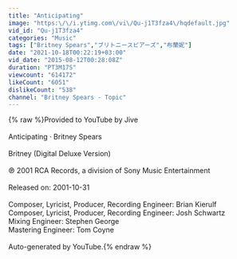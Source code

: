 ```yaml
---
title: "Anticipating"
image: "https:\/\/i.ytimg.com\/vi\/Qu-j1T3fza4\/hqdefault.jpg"
vid_id: "Qu-j1T3fza4"
categories: "Music"
tags: ["Britney Spears","ブリトニースピアーズ","布蘭妮"]
date: "2021-10-18T00:22:19+03:00"
vid_date: "2015-08-12T00:28:08Z"
duration: "PT3M17S"
viewcount: "614172"
likeCount: "6051"
dislikeCount: "538"
channel: "Britney Spears - Topic"
---
```

{% raw %}Provided to YouTube by Jive<br /><br />Anticipating · Britney Spears<br /><br />Britney (Digital Deluxe Version)<br /><br />℗ 2001 RCA Records, a division of Sony Music Entertainment<br /><br />Released on: 2001-10-31<br /><br />Composer, Lyricist, Producer, Recording  Engineer: Brian Kierulf<br />Composer, Lyricist, Producer, Recording  Engineer: Josh Schwartz<br />Mixing  Engineer: Stephen George<br />Mastering  Engineer: Tom Coyne<br /><br />Auto-generated by YouTube.{% endraw %}
